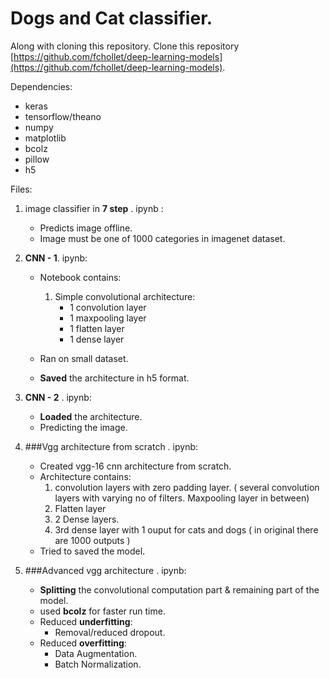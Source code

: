 # Dogs and Cat classifier.

Along with cloning this repository. Clone this repository [https://github.com/fchollet/deep-learning-models](https://github.com/fchollet/deep-learning-models). 

Dependencies:

* keras
* tensorflow/theano
* numpy
* matplotlib
* bcolz
* pillow
* h5




Files:

1. image classifier in **7 step** . ipynb :

      * Predicts image offline.
      * Image must be one of 1000 categories in imagenet dataset. 

2.  **CNN - 1**. ipynb:
     * Notebook contains:
        1. Simple convolutional architecture:
            * 1 convolution layer
            * 1 maxpooling layer
            * 1 flatten layer
            * 1 dense layer

     * Ran on small dataset. 
     * **Saved** the architecture in h5 format. 

3. **CNN - 2** . ipynb:
    * **Loaded** the architecture.
    * Predicting the image. 

4. ###Vgg architecture from scratch . ipynb:
    * Created vgg-16 cnn architecture from scratch.
    * Architecture contains:
         1. convolution layers with zero padding layer. 
         ( several convolution layers with varying no of filters. Maxpooling layer in between)
         2. Flatten layer
         3. 2 Dense layers.
         4. 3rd dense layer with 1 ouput for cats and dogs ( in original there are 1000 outputs )
    * Tried to saved the model. 

5. ###Advanced vgg architecture . ipynb:
   * **Splitting** the convolutional computation part & remaining part of the model.
   * used **bcolz** for faster run time. 
   * Reduced **underfitting**:
       * Removal/reduced dropout.
   * Reduced **overfitting**:
       * Data Augmentation.
       * Batch Normalization. 
            
       
   